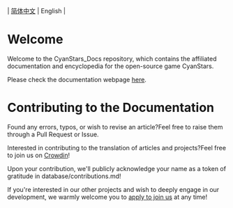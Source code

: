 | [简体中文](README.md) | English |


# Welcome

Welcome to the CyanStars_Docs repository, which contains the affiliated documentation and encyclopedia for the open-source game CyanStars.

Please check the documentation webpage [here](https://ipol-studio.github.io/CyanStars_Docs).


# Contributing to the Documentation

Found any errors, typos, or wish to revise an article?Feel free to raise them through a Pull Request or Issue.

Interested in contributing to the translation of articles and projects?Feel free to join us on [Crowdin](https://crowdin.com/project/cyanstars)!

Upon your contribution, we'll publicly acknowledge your name as a token of gratitude in database/contributions.md!

If you're interested in our other projects and wish to deeply engage in our development, we warmly welcome you to [apply to join us](http://chenluan.mikecrm.com/JeKq3DU) at any time!
